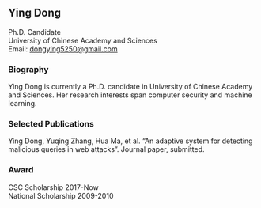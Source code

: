 ## Ying Dong

Ph.D. Candidate
<br/>University of Chinese Academy and Sciences
<br/>Email: dongying5250@gmail.com


### Biography

Ying Dong is currently a Ph.D. candidate in University of Chinese Academy and Sciences. Her research interests span computer security and machine learning.


### Selected Publications

Ying Dong, Yuqing Zhang, Hua Ma, et al. “An adaptive system for detecting malicious queries in web attacks”. Journal paper, submitted.


### Award

CSC Scholarship 2017-Now
<br/>National Scholarship 2009-2010
